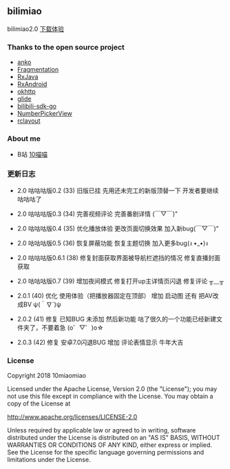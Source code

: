 ## bilimiao
bilimiao2.0 
[下载体验](https://www.coolapk.com/apk/164982)

### Thanks to the open source project
* [anko](https://github.com/Kotlin/anko)
* [Fragmentation](https://github.com/YoKeyword/Fragmentation)
* [RxJava](https://github.com/ReactiveX/RxJava)
* [RxAndroid](https://github.com/ReactiveX/RxAndroid)
* [okhttp](https://github.com/square/okhttp)
* [glide](https://github.com/bumptech/glide)
* [bilibili-sdk-go](https://github.com/WhiteBlue/bilibili-sdk-go)
* [NumberPickerView](https://github.com/Carbs0126/NumberPickerView)
* [rclayout](https://github.com/GcsSloop/rclayout)

### About me
* B站 [10喵喵](https://space.bilibili.com/6789810/)

### 更新日志
* 2.0 咕咕咕版0.2 (33)
旧版已挂
先用还未完工的新版顶替一下
开发者要继续咕咕咕了

* 2.0 咕咕咕版0.3 (34)
完善视频评论
完善番剧详情
(￣▽￣)"

* 2.0 咕咕咕版0.4 (35)
优化播放体验
更改页面切换效果
加入新bug(￣▽￣)"

* 2.0 咕咕咕版0.5 (36)
恢复屏蔽功能
恢复主题切换
加入更多bug(ง •_•)ง

* 2.0 咕咕咕版0.6.1 (38)
修复封面获取界面被导航栏遮挡的情况
修复直播封面获取

* 2.0 咕咕咕版0.7 (39)
增加夜间模式
修复打开up主详情页闪退
修复评论
╥﹏╥

* 2.0.1 (40)
优化 使用体验（把播放器固定在顶部）
增加 启动图
还有 把AV改成BV ψ(｀∇´)ψ

* 2.0.2 (41)
修复 已知BUG
未添加 然后新功能
咕了很久的一个功能已经新建文件夹了，不要着急
(o゜▽゜)o☆

* 2.0.3 (42)
修复 安卓7.0闪退BUG
增加 评论表情显示
牛年大吉

### License
 Copyright 2018 10miaomiao

 Licensed under the Apache License, Version 2.0 (the "License"); you may not use this file except in compliance with the License. You may obtain a copy of the License at

 http://www.apache.org/licenses/LICENSE-2.0

 Unless required by applicable law or agreed to in writing, software distributed under the License is distributed on an "AS IS" BASIS, WITHOUT WARRANTIES OR CONDITIONS OF ANY KIND, either express or implied. See the License for the specific language governing permissions and limitations under the License.